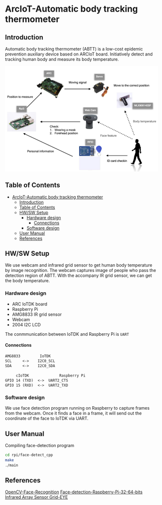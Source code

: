 # ArcIoT-Automatic body tracking thermometer

## Introduction
Automatic body tracking thermometer (ABTT) is a low-cost epidemic prevention auxiliary device based on ARCIoT board.
Initiatively detect and tracking human body and measure its body temperature.

![System architecture](res/sys_arch.png)

## Table of Contents
- [ArcIoT-Automatic body tracking thermometer](#arciot-automatic-body-tracking-thermometer)
  - [Introduction](#introduction)
  - [Table of Contents](#table-of-contents)
  - [HW/SW Setup](#hwsw-setup)
    - [Hardware design](#hardware-design)
      - [Connections](#connections)
    - [Software design](#software-design)
  - [User Manual](#user-manual)
  - [References](#references)

## HW/SW Setup

We use webcam and infrared grid sensor to get human body temperature by image recognition.
The webcam captures image of people who pass the detection region of ABTT. With the accompany IR grid sensor, we can get the body temperature. 

### Hardware design

- ARC IoTDK board
- Raspberry Pi
- AMG8833 IR grid sensor
- Webcam
- 2004 I2C LCD

The conmmunication between IoTDK and Raspberry Pi is `UART`

#### Connections
```
AMG8833         IoTDK
SCL     <->    I2C0_SCL
SDA     <->    I2C0_SDA

     cIoTDK              Raspberry Pi
GPIO 14 (TXD)  <->  UART2_CTS
GPIO 15 (RXD)  <->  UART2_TXD

```

### Software design

We use face detection program running on Raspberry to capture frames from the webcam. Once it finds a face in a frame, it will send out the coordinate of the face to IoTDK via UART. 

## User Manual

Compiling face-detection program

```bash
cd rpi/face-detect_cpp
make
./main
```


## References
[OpenCV-Face-Recognition](https://github.com/Mjrovai/OpenCV-Face-Recognition)
[Face-detection-Raspberry-Pi-32-64-bits](https://github.com/Qengineering/Face-detection-Raspberry-Pi-32-64-bits)
[Infrared Array Sensor Grid-EYE](https://cdn.sparkfun.com/assets/4/1/c/0/1/Grid-EYE_Datasheet.pdf)